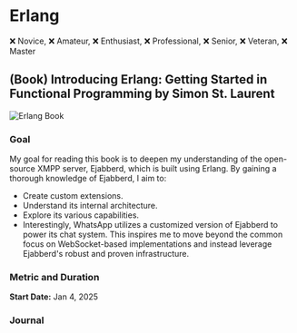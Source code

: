 # Erlang

❌ Novice, ❌ Amateur, ❌ Enthusiast, ❌ Professional, ❌ Senior, ❌ Veteran, ❌ Master

## (Book) Introducing Erlang: Getting Started in Functional Programming by Simon St. Laurent 
![Erlang Book](https://m.media-amazon.com/images/I/91GcwwX65nL._SY466_.jpg)

### Goal
My goal for reading this book is to deepen my understanding of the open-source XMPP server, Ejabberd, which is built using Erlang. By gaining a thorough knowledge of Ejabberd, I aim to:

- Create custom extensions.
- Understand its internal architecture.
- Explore its various capabilities.
- Interestingly, WhatsApp utilizes a customized version of Ejabberd to power its chat system. This inspires me to move beyond the common focus on WebSocket-based implementations and instead leverage Ejabberd's robust and proven infrastructure.

### Metric and Duration
**Start Date:** Jan 4, 2025


### Journal
